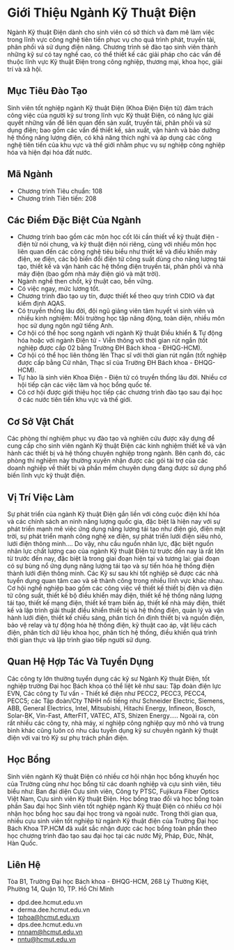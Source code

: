 # Giới Thiệu Ngành Kỹ Thuật Điện
Ngành Kỹ thuật Điện dành cho sinh viên có sở thích và đam mê làm việc trong lĩnh vực công nghệ tiên tiến phục vụ cho quá trình phát, truyền tải, phân phối và sử dụng điện năng. Chương trình sẽ đào tạo sinh viên thành những kỹ sư có tay nghề cao, có thể thiết kế các giải pháp cho các vấn đề thuộc lĩnh vực Kỹ thuật Điện trong công nghiệp, thương mại, khoa học, giải trí và xã hội.

## Mục Tiêu Đào Tạo
Sinh viên tốt nghiệp ngành Kỹ thuật Điện (Khoa Điện Điện tử) đảm trách công việc của người kỹ sư trong lĩnh vực Kỹ thuật Điện, có năng lực giải quyết những vấn đề liên quan đến sản xuất, truyền tải, phân phối và sử dụng điện; bao gồm các vấn đề thiết kế, sản xuất, vận hành và bảo dưỡng hệ thống năng lượng điện, có khả năng thích nghi và áp dụng các công nghệ tiên tiến của khu vực và thế giới nhằm phục vụ sự nghiệp công nghiệp hóa và hiện đại hóa đất nước.

## Mã Ngành
- Chương trình Tiêu chuẩn: 108
- Chương trình Tiên tiến: 208

## Các Điểm Đặc Biệt Của Ngành
- Chương trình bao gồm các môn học cốt lõi cần thiết về kỹ thuật điện - điện tử nói chung, và kỹ thuật điện nói riêng, cùng với nhiều môn học liên quan đến các công nghệ tiêu biểu như thiết kế và điều khiển máy điện, xe điện, các bộ biến đổi điện tử công suất dùng cho năng lượng tái tạo, thiết kế và vận hành các hệ thống điện truyền tải, phân phối và nhà máy điện (bao gồm nhà máy điện gió và mặt trời).
- Ngành nghề then chốt, kỹ thuật cao, bền vững.
- Có việc ngay, mức lương tốt.
- Chương trình đào tạo uy tín, được thiết kế theo quy trình CDIO và đạt kiểm định AQAS.
- Có truyền thống lâu đời, đội ngũ giảng viên tâm huyết vì sinh viên và nhiều kinh nghiệm: Môi trường học tập năng động, toàn diện, nhiều môn học sử dụng ngôn ngữ tiếng Anh.
- Cơ hội có thể học song ngành với ngành Kỹ thuật Điều khiển & Tự động hóa hoặc với ngành Điện tử - Viễn thông với thời gian rút ngắn (tốt nghiệp được cấp 02 bằng Trường ĐH Bách khoa - ĐHQG-HCM).
- Cơ hội có thể học liên thông lên Thạc sĩ với thời gian rút ngắn (tốt nghiệp được cấp bằng Cử nhân, Thạc sĩ của Trường ĐH Bách khoa - ĐHQG-HCM).
- Tự hào là sinh viên Khoa Điện - Điện tử có truyền thống lâu đời. Nhiều cơ hội tiếp cận các việc làm và học bổng quốc tế.
- Có cơ hội được giới thiệu học tiếp các chương trình đào tạo sau đại học ở các nước tiên tiến khu vực và thế giới.

## Cơ Sở Vật Chất
Các phòng thí nghiệm phục vụ đào tạo và nghiên cứu được xây dựng để cung cấp cho sinh viên ngành Kỹ thuật Điện các kinh nghiệm thiết kế và vận hành các thiết bị và hệ thống chuyên nghiệp trong ngành. Bên cạnh đó, các phòng thí nghiệm này thường xuyên nhận được các gói tài trợ của các doanh nghiệp về thiết bị và phần mềm chuyên dụng đang được sử dụng phổ biến lĩnh vực kỹ thuật điện.

## Vị Trí Việc Làm
Sự phát triển của ngành Kỹ thuật Điện gắn liền với công cuộc điện khí hóa và các chính sách an ninh năng lượng quốc gia, đặc biệt là hiện nay với sự phát triển mạnh mẽ việc ứng dụng năng lượng tái tạo như điện gió, điện mặt trời, sự phát triển mạnh công nghệ xe điện, sự phát triển lưới điện siêu nhỏ, lưới điện thông minh....
Do vậy, nhu cầu nguồn nhân lực, đặc biệt nguồn nhân lực chất lượng cao của ngành Kỹ thuật Điện từ trước đến nay là rất lớn từ trước đến nay, đặc biệt là trong giai đoạn hiện tại và tương lai: giai đoạn có sự bùng nổ ứng dụng năng lượng tái tạo và sự tiến hóa hệ thống điện thành lưới điện thông minh.
Các Kỹ sư sau khi tốt nghiệp sẽ được các nhà tuyển dụng quan tâm cao và sẽ thành công trong nhiều lĩnh vực khác nhau. Cơ hội nghề nghiệp bao gồm các công việc về thiết kế thiết bị điện và điện tử công suất, thiết kế bộ điều khiển máy điện, thiết kế hệ thống năng lượng tái tạo, thiết kế mạng điện, thiết kế trạm biến áp, thiết kế nhà máy điện, thiết kế và lập trình giải thuật điều khiển thiết bị và hệ thống điện, quản lý và vận hành lưới điện, thiết kế chiếu sáng, phân tích ổn định thiết bị và nguồn điện, bảo vệ relay và tự động hóa hệ thống điện, kỹ thuật cao áp, vật liệu cách điện, phân tích dữ liệu khoa học, phân tích hệ thống, điều khiển quá trình thời gian thực và lập trình giao tiếp người sử dụng.

## Quan Hệ Hợp Tác Và Tuyển Dụng
Các công ty lớn thường tuyển dụng các kỹ sư Ngành Kỹ thuật Điện, tốt nghiệp trường Đại học Bách khoa có thể liệt kê như sau: Tập đoàn điện lực EVN, Các công ty Tư vấn - Thiết kế điện như PECC2, PEССЗ, PECC4, PECC5; các Tập đoàn/Cty TNHH nổi tiếng như Schneider Electric, Siemens, ABB, General Electrics, Intel, Mitsubishi, Hitachi Energy, Infineon, Bosch, Solar-BK, Vin-Fast, AfterFIT, VATEC, ATS, Shizen Energy..... Ngoài ra, còn rất nhiều các công ty, nhà máy, xí nghiệp công nghiệp quy mô nhỏ và trung bình khác cũng luôn có nhu cầu tuyển dụng kỹ sư chuyên ngành kỹ thuật điện với vai trò Kỹ sư phụ trách phần điện.

## Học Bổng
Sinh viên ngành Kỹ thuật Điện có nhiều cơ hội nhận học bổng khuyến học của Trường cũng như học bổng từ các doanh nghiệp và cựu sinh viên, tiêu biểu như: Ban đại diện Cựu sinh viên, Công ty PTSC, Fujikura Fiber Optics Việt Nam, Cựu sinh viên Kỹ thuật Điện.
Học bổng trao đổi và học bổng toàn phần Sau đại học
Sinh viên tốt nghiệp ngành Kỹ thuật Điện có nhiều cơ hội nhận học bổng học sau đại học trong và ngoài nước. Trong thời gian qua, nhiều cựu sinh viên tốt nghiệp từ ngành Kỹ thuật điện của Trường Đại học Bách Khoa TP.HCM đã xuất sắc nhận được các học bổng toàn phần theo học chương trình đào tạo sau đại học tại các nước Mỹ, Pháp, Đức, Nhật, Hàn Quốc.

## Liên Hệ
Tòa B1, Trường Đại học Bách khoa - ĐHQG-HCM, 268 Lý Thường Kiệt, Phường 14, Quận 10, TP. Hồ Chí Minh
- dpd.dee.hcmut.edu.vn
- derma.dee.hcmut.edu.vn
- tphoa@hcmut.edu.vn
- dps.dee.hcmut.edu.vn
- nnnam@hcmut.edu.vn
- nntu@hcmut.edu.vn